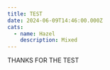 ```yaml
---
title: TEST
date: 2024-06-09T14:46:00.000Z
cats:
  - name: Hazel
    description: Mixed
---
```


THANKS FOR THE TEST
